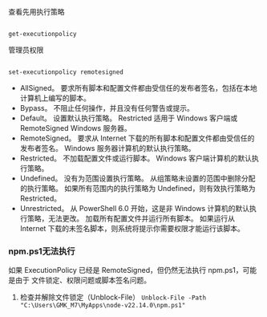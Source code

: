 
查看先用执行策略
```shell

get-executionpolicy

```

管理员权限
```shell

set-executionpolicy remotesigned
```

- AllSigned。 要求所有脚本和配置文件都由受信任的发布者签名，包括在本地计算机上编写的脚本。
- Bypass。 不阻止任何操作，并且没有任何警告或提示。
- Default。 设置默认执行策略。 Restricted 适用于 Windows 客户端或 RemoteSigned Windows 服务器。
- RemoteSigned。 要求从 Internet 下载的所有脚本和配置文件都由受信任的发布者签名。 Windows 服务器计算机的默认执行策略。
- Restricted。 不加载配置文件或运行脚本。 Windows 客户端计算机的默认执行策略。
- Undefined。 没有为范围设置执行策略。 从组策略未设置的范围中删除分配的执行策略。 如果所有范围内的执行策略为 Undefined，则有效执行策略为 Restricted。
- Unrestricted。 从 PowerShell 6.0 开始，这是非 Windows 计算机的默认执行策略，无法更改。 加载所有配置文件并运行所有脚本。 如果运行从 Internet 下载的未签名脚本，则系统将提示你需要权限才能运行该脚本。


### npm.ps1无法执行
如果 ExecutionPolicy 已经是 RemoteSigned，但仍然无法执行 npm.ps1，可能是由于 文件锁定、权限问题或脚本签名问题。

1. 检查并解除文件锁定（Unblock-File）
`Unblock-File -Path "C:\Users\GMK_M7\MyApps\node-v22.14.0\npm.ps1"`